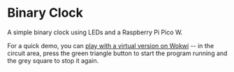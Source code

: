 # Binary Clock

A simple binary clock using LEDs and a Raspberry Pi Pico W.

For a quick demo, you can [play with a virtual version on Wokwi](https://wokwi.com/projects/389796647886494721) -- in the circuit area, press the green triangle button to start the program running and the grey square to stop it again.
